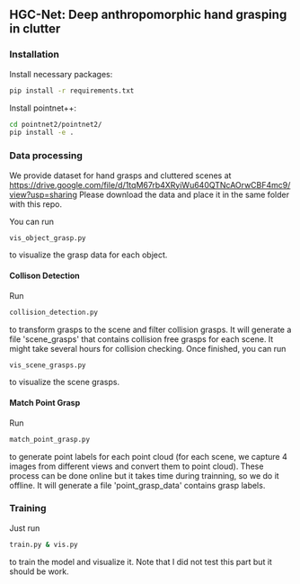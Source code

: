 ## HGC-Net: Deep anthropomorphic hand grasping in clutter

### Installation

Install necessary packages: 
```sh
pip install -r requirements.txt
```

Install pointnet++:
```sh
cd pointnet2/pointnet2/
pip install -e .
```

### Data processing
We provide dataset for hand grasps and cluttered scenes at https://drive.google.com/file/d/1tqM67rb4XRyiWu640QTNcAOrwCBF4mc9/view?usp=sharing
Please download the data and place it in the same folder with this repo.

You can run 
```sh
vis_object_grasp.py
```
to visualize the grasp data for each object.

#### Collison Detection

Run 
```sh
collision_detection.py
```
to transform grasps to the scene and filter collision grasps. It will generate a file 'scene_grasps' that contains collision free grasps for each scene. It might take several hours for collision checking. Once finished, you can run 
```sh
vis_scene_grasps.py
```
to visualize the scene grasps.

#### Match Point Grasp
Run 
```sh
match_point_grasp.py
```
to generate point labels for each point cloud (for each scene, we capture 4 images from different views and convert them to point cloud). These process can be done online but it takes time during trainning, so we do it offline. It will generate a file 'point_grasp_data' contains grasp labels.

### Training

Just run 
```sh
train.py & vis.py 
```

to train the model and visualize it. Note that I did not test this part but it should be work. 


